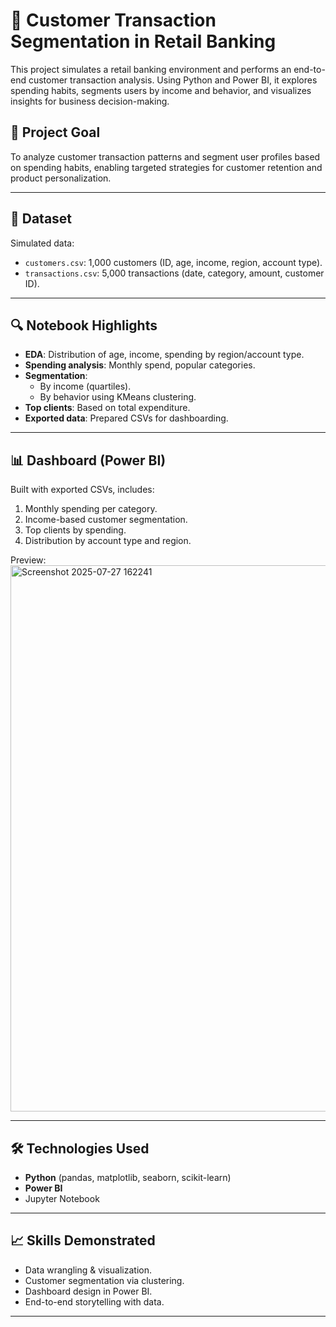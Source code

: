 # 🏦 Customer Transaction Segmentation in Retail Banking

This project simulates a retail banking environment and performs an end-to-end customer transaction analysis. Using Python and Power BI, it explores spending habits, segments users by income and behavior, and visualizes insights for business decision-making.

## 🎯 Project Goal

To analyze customer transaction patterns and segment user profiles based on spending habits, enabling targeted strategies for customer retention and product personalization.

---

## 📁 Dataset

Simulated data:
- `customers.csv`: 1,000 customers (ID, age, income, region, account type).
- `transactions.csv`: 5,000 transactions (date, category, amount, customer ID).

---

## 🔍 Notebook Highlights

- **EDA**: Distribution of age, income, spending by region/account type.
- **Spending analysis**: Monthly spend, popular categories.
- **Segmentation**:
  - By income (quartiles).
  - By behavior using KMeans clustering.
- **Top clients**: Based on total expenditure.
- **Exported data**: Prepared CSVs for dashboarding.

---

## 📊 Dashboard (Power BI)

Built with exported CSVs, includes:
1. Monthly spending per category.
2. Income-based customer segmentation.
3. Top clients by spending.
4. Distribution by account type and region.

Preview: 
<img width="1560" height="874" alt="Screenshot 2025-07-27 162241" src="https://github.com/user-attachments/assets/3274e3da-52d2-438b-b698-08b0e2fa355e" />

---

## 🛠️ Technologies Used

- **Python** (pandas, matplotlib, seaborn, scikit-learn)
- **Power BI**
- Jupyter Notebook

---

## 📈 Skills Demonstrated

- Data wrangling & visualization.
- Customer segmentation via clustering.
- Dashboard design in Power BI.
- End-to-end storytelling with data.

---



